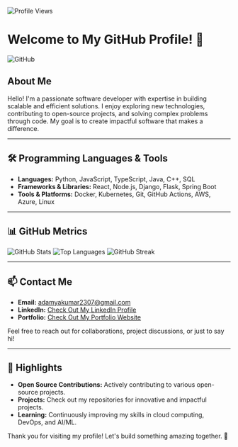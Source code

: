 ![Profile Views](https://komarev.com/ghpvc/?username=adamya-kumar&color=blue)                                                                                                                                      
# Welcome to My GitHub Profile! 👋

![GitHub](https://www.google.com/imgres?q=github%20meme%20in%20case%20of%20fire&imgurl=https%3A%2F%2Fmedia.printables.com%2Fmedia%2Fprints%2F792493%2Fimages%2F6140255_5fb91f97-c946-4114-961a-c580cf7fbe71_85576450-4d3b-43ba-a58e-4fc5357f75b1%2Fthumbs%2Fcover%2F800x800%2Fjpg%2Fimg-3023.jpg&imgrefurl=https%3A%2F%2Fwww.printables.com%2Fmodel%2F792493-warning-sign-in-case-of-fire-git-commit-git-push-g&docid=Fnu5PTUW8-ZotM&tbnid=xzFGDndhr_ZYqM&vet=12ahUKEwiVx_qJuOaMAxV0ZvUHHVZ2ALQQM3oECHYQAA..i&w=800&h=800&hcb=2&ved=2ahUKEwiVx_qJuOaMAxV0ZvUHHVZ2ALQQM3oECHYQAA)

## About Me
Hello! I'm a passionate software developer with expertise in building scalable and efficient solutions. I enjoy exploring new technologies, contributing to open-source projects, and solving complex problems through code. My goal is to create impactful software that makes a difference.

---

## 🛠️ Programming Languages & Tools
- **Languages:** Python, JavaScript, TypeScript, Java, C++, SQL
- **Frameworks & Libraries:** React, Node.js, Django, Flask, Spring Boot
- **Tools & Platforms:** Docker, Kubernetes, Git, GitHub Actions, AWS, Azure, Linux

---

## 📊 GitHub Metrics
![GitHub Stats](https://github-readme-stats.vercel.app/api?username=adamya-kumar&show_icons=true&theme=radical)
![Top Languages](https://github-readme-stats.vercel.app/api/top-langs/?username=adamya-kumar&layout=compact&theme=radical)
![GitHub Streak](https://github-readme-streak-stats.herokuapp.com/?user=adamya-kumar&theme=radical)

---

## 📫 Contact Me
- **Email:** adamyakumar2307@gmail.com
- **LinkedIn:** [Check Out My LinkedIn Profile](https://www.linkedin.com/in/adamya-kumar-3232a8255/)
- **Portfolio:** [Check Out My Portfolio Website](https://adamyakumarprofile.vercel.app/)

Feel free to reach out for collaborations, project discussions, or just to say hi!

---

## 🌟 Highlights
- **Open Source Contributions:** Actively contributing to various open-source projects.
- **Projects:** Check out my repositories for innovative and impactful projects.
- **Learning:** Continuously improving my skills in cloud computing, DevOps, and AI/ML.

Thank you for visiting my profile! Let's build something amazing together. 🚀
